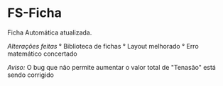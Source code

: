 # FS-Ficha

Ficha Automática atualizada.

*Alterações feitas*
 ° Biblioteca de fichas
 ° Layout melhorado
 ° Erro matemático concertado

*Aviso:* O bug que não permite aumentar o valor total de "Tenasão" está sendo corrigido
